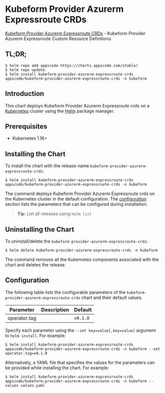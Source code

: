 # Kubeform Provider Azurerm Expressroute CRDs

[Kubeform Provider Azurerm Expressroute CRDs](https://github.com/kubeform) - Kubeform Provider Azurerm Expressroute Custom Resource Definitions

## TL;DR;

```console
$ helm repo add appscode https://charts.appscode.com/stable/
$ helm repo update
$ helm install kubeform-provider-azurerm-expressroute-crds appscode/kubeform-provider-azurerm-expressroute-crds -n kubeform
```

## Introduction

This chart deploys Kubeform Provider Azurerm Expressroute crds on a [Kubernetes](http://kubernetes.io) cluster using the [Helm](https://helm.sh) package manager.

## Prerequisites

- Kubernetes 1.16+

## Installing the Chart

To install the chart with the release name `kubeform-provider-azurerm-expressroute-crds`:

```console
$ helm install kubeform-provider-azurerm-expressroute-crds appscode/kubeform-provider-azurerm-expressroute-crds -n kubeform
```

The command deploys Kubeform Provider Azurerm Expressroute crds on the Kubernetes cluster in the default configuration. The [configuration](#configuration) section lists the parameters that can be configured during installation.

> **Tip**: List all releases using `helm list`

## Uninstalling the Chart

To uninstall/delete the `kubeform-provider-azurerm-expressroute-crds`:

```console
$ helm delete kubeform-provider-azurerm-expressroute-crds -n kubeform
```

The command removes all the Kubernetes components associated with the chart and deletes the release.

## Configuration

The following table lists the configurable parameters of the `kubeform-provider-azurerm-expressroute-crds` chart and their default values.

|  Parameter   | Description | Default  |
|--------------|-------------|----------|
| operator.tag |             | `v0.1.0` |


Specify each parameter using the `--set key=value[,key=value]` argument to `helm install`. For example:

```console
$ helm install kubeform-provider-azurerm-expressroute-crds appscode/kubeform-provider-azurerm-expressroute-crds -n kubeform --set operator.tag=v0.1.0
```

Alternatively, a YAML file that specifies the values for the parameters can be provided while
installing the chart. For example:

```console
$ helm install kubeform-provider-azurerm-expressroute-crds appscode/kubeform-provider-azurerm-expressroute-crds -n kubeform --values values.yaml
```
